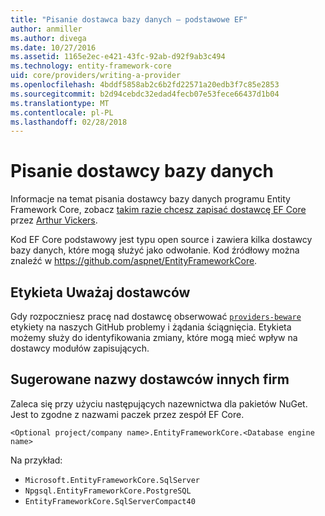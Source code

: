 ```yaml
---
title: "Pisanie dostawca bazy danych — podstawowe EF"
author: anmiller
ms.author: divega
ms.date: 10/27/2016
ms.assetid: 1165e2ec-e421-43fc-92ab-d92f9ab3c494
ms.technology: entity-framework-core
uid: core/providers/writing-a-provider
ms.openlocfilehash: 4bddf5858ab2c6b2fd22571a20edb3f7c85e2853
ms.sourcegitcommit: b2d94cebdc32edad4fecb07e53fece66437d1b04
ms.translationtype: MT
ms.contentlocale: pl-PL
ms.lasthandoff: 02/28/2018
---
```

# <a name="writing-a-database-provider"></a>Pisanie dostawcy bazy danych

Informacje na temat pisania dostawcy bazy danych programu Entity Framework Core, zobacz [takim razie chcesz zapisać dostawcę EF Core](https://blog.oneunicorn.com/2016/11/11/so-you-want-to-write-an-ef-core-provider/) przez [Arthur Vickers](https://github.com/ajcvickers).

Kod EF Core podstawowy jest typu open source i zawiera kilka dostawcy bazy danych, które mogą służyć jako odwołanie. Kod źródłowy można znaleźć w https://github.com/aspnet/EntityFrameworkCore.

## <a name="the-providers-beware-label"></a>Etykieta Uważaj dostawców

Gdy rozpoczniesz pracę nad dostawcę obserwować [ `providers-beware` ](https://github.com/aspnet/EntityFrameworkCore/labels/providers-beware) etykiety na naszych GitHub problemy i żądania ściągnięcia. Etykieta możemy służy do identyfikowania zmiany, które mogą mieć wpływ na dostawcy modułów zapisujących.

## <a name="suggested-naming-of-third-party-providers"></a>Sugerowane nazwy dostawców innych firm

Zaleca się przy użyciu następujących nazewnictwa dla pakietów NuGet. Jest to zgodne z nazwami paczek przez zespół EF Core.

`<Optional project/company name>.EntityFrameworkCore.<Database engine name>`

Na przykład:
* `Microsoft.EntityFrameworkCore.SqlServer`
* `Npgsql.EntityFrameworkCore.PostgreSQL`
* `EntityFrameworkCore.SqlServerCompact40`
